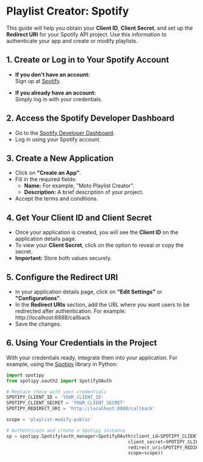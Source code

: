 # Playlist Creator: Spotify

This guide will help you obtain your **Client ID**, **Client Secret**, and set up the **Redirect URI** for your Spotify API project. Use this information to authenticate your app and create or modify playlists.

## 1. Create or Log in to Your Spotify Account

- **If you don't have an account:**  
  Sign up at [Spotify](https://www.spotify.com).

- **If you already have an account:**  
  Simply log in with your credentials.

## 2. Access the Spotify Developer Dashboard

- Go to the [Spotify Developer Dashboard](https://developer.spotify.com/dashboard/).
- Log in using your Spotify account.

## 3. Create a New Application

- Click on **"Create an App"**.
- Fill in the required fields:
  - **Name:** For example, "Moto Playlist Creator".
  - **Description:** A brief description of your project.
- Accept the terms and conditions.

## 4. Get Your Client ID and Client Secret

- Once your application is created, you will see the **Client ID** on the application details page.
- To view your **Client Secret**, click on the option to reveal or copy the secret.
- **Important:** Store both values securely.

## 5. Configure the Redirect URI

- In your application details page, click on **"Edit Settings"** or **"Configurations"**.
- In the **Redirect URIs** section, add the URL where you want users to be redirected after authentication. For example:
http://localhost:8888/callback
- Save the changes.

## 6. Using Your Credentials in the Project

With your credentials ready, integrate them into your application. For example, using the [Spotipy](https://spotipy.readthedocs.io/) library in Python:

```python
import spotipy
from spotipy.oauth2 import SpotifyOAuth

# Replace these with your credentials
SPOTIPY_CLIENT_ID = 'YOUR_CLIENT_ID'
SPOTIPY_CLIENT_SECRET = 'YOUR_CLIENT_SECRET'
SPOTIPY_REDIRECT_URI = 'http://localhost:8888/callback'

scope = 'playlist-modify-public'

# Authenticate and create a Spotipy instance
sp = spotipy.Spotify(auth_manager=SpotifyOAuth(client_id=SPOTIPY_CLIENT_ID,
                                             client_secret=SPOTIPY_CLIENT_SECRET,
                                             redirect_uri=SPOTIPY_REDIRECT_URI,
                                             scope=scope))

